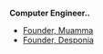 **Computer Engineer..**

- [Founder, Muamma](http://www.muamma.io)
- [Founder, Desponia](http://www.desponia.com)
